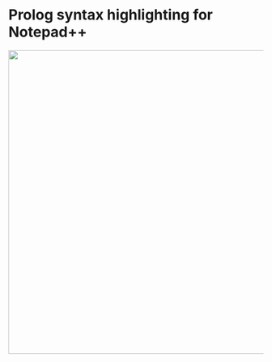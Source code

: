 # Prolog syntax highlighting for Notepad++

<p align="center"><img src="http://i.imgur.com/ZMzPga8.png" width="600"/></p>
